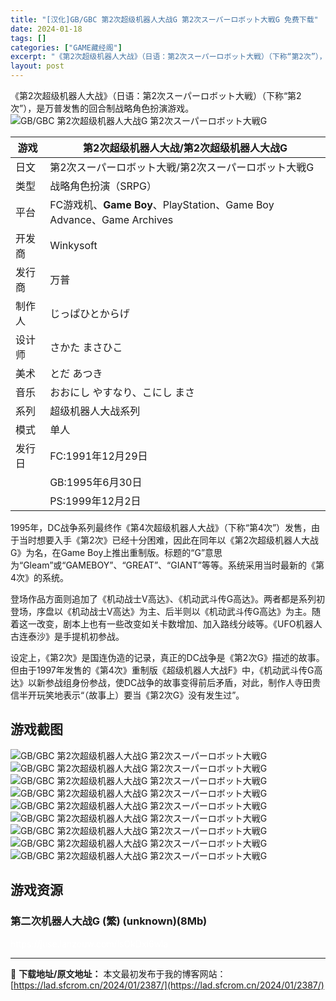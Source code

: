```yaml
---
title: "[汉化]GB/GBC 第2次超级机器人大战G 第2次スーパーロボット大戦G 免费下载"
date: 2024-01-18
tags: []
categories: ["GAME藏经阁"]
excerpt: "《第2次超级机器人大战》（日语：第2次スーパーロボット大戦）（下称“第2次”），是万普发售的回合制战略角色扮演游戏。 游戏 第2次超级机器人大战/第2次超级机器人大战G 日文 第2次スーパーロボット大戦/第2次スーパーロボット大戦G 类型 战略角色扮演（SRPG） 平台 FC游戏机、Game Boy&hellip;"
layout: post
---
```


<div></div>
《第2次超级机器人大战》（日语：第2次スーパーロボット大戦）（下称“第2次”），是万普发售的回合制战略角色扮演游戏。

<img style="display: block; margin-left: auto; margin-right: auto;" title="GB/GBC 第2次超级机器人大战G" src="https://lad.sfcrom.cn/wp-content/uploads/2024/01/20240117_65a7ed922ff41.jpg" alt="GB/GBC 第2次超级机器人大战G 第2次スーパーロボット大戦G" />
<table>
<thead>
<tr>
<th>游戏</th>
<th>第2次超级机器人大战/<strong>第2次超级机器人大战G</strong></th>
</tr>
</thead>
<tbody>
<tr>
<td>日文</td>
<td>第2次スーパーロボット大戦/第2次スーパーロボット大戦G</td>
</tr>
<tr>
<td>类型</td>
<td>战略角色扮演（SRPG）</td>
</tr>
<tr>
<td>平台</td>
<td>FC游戏机、<strong>Game Boy</strong>、PlayStation、Game Boy Advance、Game Archives</td>
</tr>
<tr>
<td>开发商</td>
<td>Winkysoft</td>
</tr>
<tr>
<td>发行商</td>
<td>万普</td>
</tr>
<tr>
<td>制作人</td>
<td>じっぱひとからげ</td>
</tr>
<tr>
<td>设计师</td>
<td>さかた まさひこ</td>
</tr>
<tr>
<td>美术</td>
<td>とだ あつき</td>
</tr>
<tr>
<td>音乐</td>
<td>おおにし やすなり、こにし まさ</td>
</tr>
<tr>
<td>系列</td>
<td>超级机器人大战系列</td>
</tr>
<tr>
<td>模式</td>
<td>单人</td>
</tr>
<tr>
<td>发行日</td>
<td>FC:1991年12月29日</td>
</tr>
<tr>
<td></td>
<td>GB:1995年6月30日</td>
</tr>
<tr>
<td></td>
<td>PS:1999年12月2日</td>
</tr>
</tbody>
</table>
1995年，DC战争系列最终作《第4次超级机器人大战》（下称“第4次”）发售，由于当时想要入手《第2次》已经十分困难，因此在同年以《第2次超级机器人大战G》为名，在Game Boy上推出重制版。标题的“G”意思为“Gleam”或“GAMEBOY”、“GREAT”、“GIANT”等等。系统采用当时最新的《第4次》的系统。

登场作品方面则追加了《机动战士V高达》、《机动武斗传G高达》。两者都是系列初登场，序盘以《机动战士V高达》为主、后半则以《机动武斗传G高达》为主。随着这一改变，剧本上也有一些改变如关卡数增加、加入路线分岐等。《UFO机器人 古连泰沙》是手提机初参战。

设定上，《第2次》是国连伪造的记录，真正的DC战争是《第2次G》描述的故事。但由于1997年发售的《第4次》重制版《超级机器人大战F》中，《机动武斗传G高达》以新参战组身份参战，使DC战争的故事变得前后矛盾，对此，制作人寺田贵信半开玩笑地表示“（故事上）要当《第2次G》没有发生过”。

<a name="ci_title0"></a>
<h2>游戏截图</h2>
<img style="display: block; margin-left: auto; margin-right: auto;" title="GB/GBC 第2次超级机器人大战G 游戏截图" src="https://lad.sfcrom.cn/wp-content/uploads/2024/01/20240117_65a7ed925029e.jpg" alt="GB/GBC 第2次超级机器人大战G 第2次スーパーロボット大戦G" />
<img style="display: block; margin-left: auto; margin-right: auto;" title="GB/GBC 第2次超级机器人大战G 游戏截图" src="https://lad.sfcrom.cn/wp-content/uploads/2024/01/20240117_65a7ed92773bc.jpg" alt="GB/GBC 第2次超级机器人大战G 第2次スーパーロボット大戦G" />
<img style="display: block; margin-left: auto; margin-right: auto;" title="GB/GBC 第2次超级机器人大战G 游戏截图" src="https://lad.sfcrom.cn/wp-content/uploads/2024/01/20240117_65a7ed929ff34.jpg" alt="GB/GBC 第2次超级机器人大战G 第2次スーパーロボット大戦G" />
<img style="display: block; margin-left: auto; margin-right: auto;" title="GB/GBC 第2次超级机器人大战G 游戏截图" src="https://lad.sfcrom.cn/wp-content/uploads/2024/01/20240117_65a7ed92bdd57.jpg" alt="GB/GBC 第2次超级机器人大战G 第2次スーパーロボット大戦G" />
<img style="display: block; margin-left: auto; margin-right: auto;" title="GB/GBC 第2次超级机器人大战G 游戏截图" src="https://lad.sfcrom.cn/wp-content/uploads/2024/01/20240117_65a7ed92defd7.jpg" alt="GB/GBC 第2次超级机器人大战G 第2次スーパーロボット大戦G" />
<img style="display: block; margin-left: auto; margin-right: auto;" title="GB/GBC 第2次超级机器人大战G 游戏截图" src="https://lad.sfcrom.cn/wp-content/uploads/2024/01/20240117_65a7ed9309f98.jpg" alt="GB/GBC 第2次超级机器人大战G 第2次スーパーロボット大戦G" />
<img style="display: block; margin-left: auto; margin-right: auto;" title="GB/GBC 第2次超级机器人大战G 游戏截图" src="https://lad.sfcrom.cn/wp-content/uploads/2024/01/20240117_65a7ed9326979.jpg" alt="GB/GBC 第2次超级机器人大战G 第2次スーパーロボット大戦G" />
<img style="display: block; margin-left: auto; margin-right: auto;" title="GB/GBC 第2次超级机器人大战G 游戏截图" src="https://lad.sfcrom.cn/wp-content/uploads/2024/01/20240117_65a7ed9348484.jpg" alt="GB/GBC 第2次超级机器人大战G 第2次スーパーロボット大戦G" />
<img style="display: block; margin-left: auto; margin-right: auto;" title="GB/GBC 第2次超级机器人大战G 游戏截图" src="https://lad.sfcrom.cn/wp-content/uploads/2024/01/20240117_65a7ed936af82.jpg" alt="GB/GBC 第2次超级机器人大战G 第2次スーパーロボット大戦G" />

<a name="ci_title1"></a>
<h2>游戏资源</h2>
<a name="ci_title2"></a>
<h3>第二次机器人大战G (繁) (unknown)(8Mb)</h3>
<span style="color: #ffffff;">https://juse.lanzouw.com/isOkDxi6wla</span>

---
📖 **下载地址/原文地址：** 本文最初发布于我的博客网站：[https://lad.sfcrom.cn/2024/01/2387/](https://lad.sfcrom.cn/2024/01/2387/)
